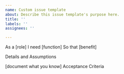 ```yaml
---
name: Custom issue template
about: Describe this issue template's purpose here.
title: ''
labels: ''
assignees: ''

---
```


As a [role]
I need [function]
So that [benefit]

Details and Assumptions

[document what you know]
Acceptance Criteria
